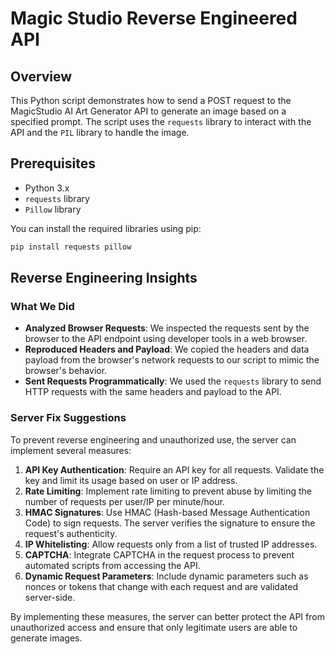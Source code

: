 # Magic Studio Reverse Engineered API


## Overview

This Python script demonstrates how to send a POST request to the MagicStudio AI Art Generator API to generate an image based on a specified prompt. The script uses the `requests` library to interact with the API and the `PIL` library to handle the image.

## Prerequisites

- Python 3.x
- `requests` library
- `Pillow` library

You can install the required libraries using pip:
```sh
pip install requests pillow
```

## Reverse Engineering Insights

### What We Did

- **Analyzed Browser Requests**: We inspected the requests sent by the browser to the API endpoint using developer tools in a web browser.
- **Reproduced Headers and Payload**: We copied the headers and data payload from the browser's network requests to our script to mimic the browser's behavior.
- **Sent Requests Programmatically**: We used the `requests` library to send HTTP requests with the same headers and payload to the API.

### Server Fix Suggestions

To prevent reverse engineering and unauthorized use, the server can implement several measures:

1. **API Key Authentication**: Require an API key for all requests. Validate the key and limit its usage based on user or IP address.
2. **Rate Limiting**: Implement rate limiting to prevent abuse by limiting the number of requests per user/IP per minute/hour.
3. **HMAC Signatures**: Use HMAC (Hash-based Message Authentication Code) to sign requests. The server verifies the signature to ensure the request's authenticity.
4. **IP Whitelisting**: Allow requests only from a list of trusted IP addresses.
5. **CAPTCHA**: Integrate CAPTCHA in the request process to prevent automated scripts from accessing the API.
6. **Dynamic Request Parameters**: Include dynamic parameters such as nonces or tokens that change with each request and are validated server-side.

By implementing these measures, the server can better protect the API from unauthorized access and ensure that only legitimate users are able to generate images.